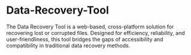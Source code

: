 # Data-Recovery-Tool
The Data Recovery Tool is a web-based, cross-platform solution for recovering lost or corrupted files. Designed for efficiency, reliability, and user-friendliness, this tool bridges the gaps of accessibility and compatibility in traditional data recovery methods. 
